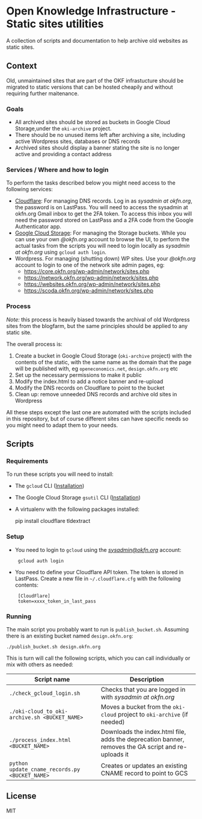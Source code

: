 # Open Knowledge Infrastructure - Static sites utilities

A collection of scripts and documentation to help archive old websites as static sites.

## Context

Old, unmaintained sites that are part of the OKF infrastucture should be migrated to static versions that can be hosted cheapily and without requiring further maitenance.

### Goals

* All archived sites should be stored as buckets in Google Cloud Storage,under the `oki-archive` project.
* There should be no unused items left after archiving a site, including active Wordpress sites, databases or DNS records
* Archived sites should display a banner stating the site is no longer active and providing a contact address

### Services / Where and how to login

To perform the tasks described below you might need access to the following services:

* [Cloudflare](https://dash.cloudflare.com): For managing DNS records. Log in as *sysadmin at okfn.org*, the password is on LastPass. You will need to access the sysadmin at okfn.org Gmail inbox to get the 2FA token. To access this inbox you will need the password stored on LastPass and a 2FA code from the Google Authenticator app.
* [Google Cloud Storage](https://console.cloud.google.com/storage/browser?authuser=1&project=oki-archive&prefix=): For managing the Storage buckets. While you can use your own *@okfn.org* account to browse the UI, to perform the actual tasks from the scripts you will need to login locally as *sysadmin at okfn.org* using `gcloud auth login`.
* Wordpress. For managing (shutting down) WP sites. Use your *@okfn.org* account to login to one of the network site admin pages, eg:
    * https://core.okfn.org/wp-admin/network/sites.php
    * https://network.okfn.org/wp-admin/network/sites.php
    * https://websites.okfn.org/wp-admin/network/sites.php
    * https://scoda.okfn.org/wp-admin/network/sites.php


### Process

*Note:* this process is heavily biased towards the archival of old Wordpress sites from the blogfarm, but the same principles should be applied to any static site.

The overall process is:

1. Create a bucket in Google Cloud Storage (`oki-archive` project) with the contents of the static, with the same name as the domain that the page will be published with, eg `openeconomics.net`, `design.okfn.org` etc
2. Set up the necessary permissions to make it public
3. Modify the index.html to add a notice banner and re-upload
4. Modify the DNS records on Cloudflare to point to the bucket
5. Clean up: remove unneeded DNS records and archive old sites in Wordpress

All these steps except the last one are automated with the scripts included in this repository, but of course different sites can have specific needs so you might need to adapt them to your needs.

## Scripts 

### Requirements

To run these scripts you will need to install:

* The `gcloud` CLI ([Installation](https://cloud.google.com/sdk/docs/install))
* The Google Cloud Storage `gsutil` CLI ([Installation](https://cloud.google.com/storage/docs/gsutil_install))
* A virtualenv with the following packages installed:

    pip install cloudflare tldextract

### Setup

* You need to login to `gcloud` using the *sysadmin@okfn.org* account:

       gcloud auth login

* You need to define your Cloudflare API token. The token is stored in LastPass. Create a new file in `~/.cloudflare.cfg` with the following contents:

       [CloudFlare]
       token=xxxx_token_in_last_pass

### Running 

The main script you probably want to run is `publish_bucket.sh`. Assuming there is an existing bucket named `design.okfn.org`:

    ./publish_bucket.sh design.okfn.org

This is turn will call the following scripts, which you can call individually or mix with others as needed:

| Script name | Description|
|---|---|
| `./check_gcloud_login.sh` | Checks that you are logged in with *sysadmin at okfn.org* |
| `./oki-cloud_to_oki-archive.sh <BUCKET_NAME>` | Moves a bucket from the `oki-cloud` project to `oki-archive` (if needed) |
| `./process_index.html <BUCKET_NAME>` | Downloads the index.html file, adds the deprecation banner, removes the GA script and re-uploads it |
| `python update_cname_records.py <BUCKET_NAME>` | Creates or updates an existing CNAME record to point to GCS |

## License

MIT
